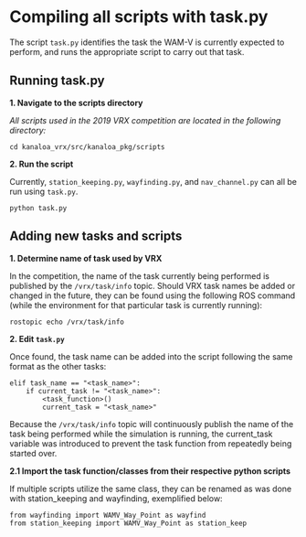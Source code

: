 # Compiling all scripts with task.py
The script `task.py` identifies the task the WAM-V is currently expected to perform, and runs the appropriate script to carry out that task. 

## Running task.py
__1. Navigate to the scripts directory__

_All scripts used in the 2019 VRX competition are located in the following directory:_

	cd kanaloa_vrx/src/kanaloa_pkg/scripts

__2. Run the script__
 
 Currently, `station_keeping.py`, `wayfinding.py`, and `nav_channel.py` can all be run using `task.py`.

	python task.py

## Adding new tasks and scripts
__1. Determine name of task used by VRX__

In the competition, the name of the task currently being performed is published by the `/vrx/task/info` topic. Should VRX task names be added or changed in the future, they can be found using the following ROS command (while the environment for that particular task is currently running):

	rostopic echo /vrx/task/info

__2. Edit `task.py`__

Once found, the task name can be added into the script following the same format as the other tasks:

	elif task_name == "<task_name>":
		if current_task != "<task_name>":
			<task_function>()
			current_task = "<task_name>"

Because the `/vrx/task/info` topic will continuously publish the name of the task being performed while the simulation is running, the current_task variable was introduced to prevent the task function from repeatedly being started over.

__2.1 Import the task function/classes from their respective python scripts__

If multiple scripts utilize the same class, they can be renamed as was done with station_keeping and wayfinding, exemplified below:

	from wayfinding import WAMV_Way_Point as wayfind
	from station_keeping import WAMV_Way_Point as station_keep
